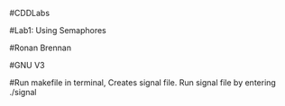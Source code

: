#CDDLabs



#Lab1: Using Semaphores

#Ronan Brennan

#GNU V3

#Run makefile in terminal, Creates signal file. Run signal file by entering ./signal
